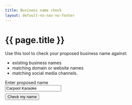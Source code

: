 ```yaml
---
title: Business name check
layout: default-no-nav-no-footer
---
```

<h1>{{ page.title }}</h1>
<!-- <p class="intro"><strong>Welcome to the Business Registration Name Search Service.</strong></p> -->
<p>
Use this tool to check your proposed business name against:
</p>
<ul>
	<li>existing business names</li>
	<li>matching domain or website names </li>
	<li>matching social media channels.</li>
</ul>
<div id="search-container" class="card">
	<div class="grid-row clearfix">
		<div class="col4">
			<label for="name" class="input-right">Enter proposed name</label>
		</div>
		<div class="col8 last">
			<input type="text" id="name" value="Carpool Karaoke" style="max-width: 26em" /><br />
			<button id="search" class="btn btn-default" style="margin-top: 0.5em;">Check my name</button>
		</div>
	</div>
</div>
<div id="results" style="display: none;">
	<div class="grid-row clearfix">
		<div class="col6">
			<h2 id="business-name">Business name</h2>
			<table class="domain-table">
				<tr>
					<td><span class="fa fa-check" style="font-size: 150%; color: green"></span>&nbsp;&nbsp;<strong>CARPOOL KARAOKE</strong> is currently available</td>
				</tr>
				<tr>
					<td>
						<p>Similar registered names:</p>
						<p id="similar-busy" style="height: 158px"><img src="img/ajax-loader.gif" alt="loading" style="margin-left: 5px"></p>
						<ul id="similar-names" style="display: none; font-size: 90%">
							<li>COO-EE KARAOKE</li>
							<li>A. KARAOKE CO</li>
							<li>STARSTRUCK KARAOKE</li>
							<li>YEAR 2000 KARAOKE</li>
							<li>YOU'RE THE STAR KARAOKE</li>
							<li>ZERO KARAOKE BAR</li>
						</ul>
						<!-- <p><button type="button" class="btn btn-default next">Register a business name</button></p> -->
					</td>
				</tr>
				<tfoot>
					<!-- <tr>
						<td class="grey" colspan="2">
							<label for="bn-field" style="display: none;">Business name</label>
							<input id="bn-field" value="carpoolkaraoke" disabled />
							<button id="bn-button" class="btn btn-small" disabled>search</button>
						</td>
					</tr> -->
					<tr>
						<td class="grey" colspan="2">
							<p>
								If you want to register your proposed business name, 
								you'll need an <a href="https://www.business.gov.au/Info/Plan-and-Start/Start-your-business/Business-and-company-registration/Register-for-an-Australian-Business-Number-ABN" target="_blank">Australian Business Number</a> (ABN). 
								You can register both at the same time below.
							</p>
							<button 
								type="button" 
								class="btn btn-default next"
								onclick="javascript: window.open('https://register.business.gov.au/registration/type', '_blank').focus()">
								Register your business name
							</button>
						</td>
					</tr>
				</tfoot>
			</table>
		</div>
		<div class="col6 last">
			<h2>Domain names</h2>
			<style>
				.domain-table {
					margin-bottom: 0;
					box-shadow: 3px 3px 10px #888;
				}
				.domain-table td {
					padding: 5px;
				}
				.domain-table tr td:last-child {
					height: 40px;
					min-width: 160px;
				}
				img {
					width: auto !important;
				}
				.domain-table tfoot tr td {
					background-color: #eee;
				}
				.domain-table tr.no-border-bottom td {
					border-bottom: none;
					padding-bottom: 0;
				}
				.no-height tr td:last-child {
					height: auto;
				}
				.no-height tr td:nth-child(2) {
					text-align: center;
				}
			</style>
			<table class="domain-table">
				<tr>
					<td><span id="com-domain">carpoolkaraoke.com</span></td>
					<td><img id="com-busy" src="img/ajax-loader.gif" alt="loading" style="display: inline;"><span id="com-result" style="display: none;"><span class="fa fa-times" style="font-size: 150%; color: red;"></span> Unavailable</span></td>
				</tr>
				<tr>
					<td><span id="comau-domain">carpoolkaraoke.com.au</span></td>
					<td><img id="comau-busy" src="img/ajax-loader.gif" alt="loading" style="display: inline;"><span id="comau-result" style="display: none;"><span class="fa fa-times" style="font-size: 150%; color: red"></span> Unavailable</span></td>
				</tr>
				<tr>
					<td><span id="net-domain">carpoolkaraoke.net</span></td>
					<td><img id="net-busy" src="img/ajax-loader.gif" alt="loading" style="display: inline;"><span id="net-result" style="display: none;"><span class="fa fa-times" style="font-size: 150%; color: red"></span> Unavailable</span></td>
				</tr>
				<tr>
					<td><span id="netau-domain">carpoolkaraoke.net.au</span></td>
					<td><img id="netau-busy" src="img/ajax-loader.gif" alt="loading" style="display: inline;"><span id="netau-result" style="display: none;"><span class="fa fa-exclamation" style="width: 21px; text-align: center; font-size: 150%; color: orange"></span> Check failed!</span></td>
				</tr>
				<tr>
					<td><span id="org-domain">carpoolkaraoke.org</span></td>
					<td><img id="org-busy" src="img/ajax-loader.gif" alt="loading" style="display: inline;"><span id="org-result" style="display: none;"><span class="fa fa-times" style="font-size: 150%; color: red"></span> Unavailable</span></td>
				</tr>
				<tr>
					<td><span id="orgau-domain">carpoolkaraoke.org.au</span></td>
					<td><img id="orgau-busy" src="img/ajax-loader.gif" alt="loading" style="display: inline;"><span id="orgau-result" style="display: none;"><span class="fa fa-check" style="font-size: 150%; color: green"></span> Available</span></td>
				</tr>
				<tr>
					<td><span id="io-domain">carpoolkaraoke.io</span></td>
					<td><img id="io-busy" src="img/ajax-loader.gif" alt="loading" style="display: inline;"><span id="io-result" style="display: none;"><span class="fa fa-times" style="font-size: 150%; color: red"></span> Unvailable</span></td>
				</tr>
				<tfoot>
					<!-- <tr>
						<td class="grey" colspan="2">
							<label for="domain-field" style="display: none;">Domain</label>
							<input id="domain-field" value="carpoolkaraoke" disabled />
							<button id="domain-button" class="btn btn-small" disabled>search</button></td>
					</tr> -->
					<tr>
						<td class="grey" colspan="2">
							<p>
								If you want to set up a website, you'll need to make sure you're <a href="https://www.auda.org.au/industry-information/au-domains/" target="_blank">eligible</a> for some .au domains.
							</p>
							<p>
								Once you've chosen a domain name, you can register it with a registrar or reseller.
							</p>
							<button 
								type="button" 
								class="btn btn-default next"
								onclick="javascript: window.open('https://www.auda.org.au/industry-information/registrars/', '_blank').focus()">
								Find a domain name registrar
							</button>
						</td>
					</tr>
				</tfoot>
			</table>
		</div>
	</div>
	<div class="grid-row" style="margin-top: 1em;">
		<div class="col6">
			<h2>Trade marks</h2>
			<table class="domain-table" style="margin-bottom: 50px;">
				<tr>
					<td>
						<!-- <h3 style="margin-top: 0.5em">Want to find out more?</h3> -->
						<p>If you want exclusive rights to a business name, you'll need to register it as a trade mark.</p>
						<p>Using IP Australia's TM Headstart is a good way to apply for a trade mark if you're unsure of the process. The service is confidential and no one will see your trade mark until you're ready to file.</p>
					</td>
				</tr>
				<tfoot>
					<tr>
						<td class="grey" colspan="3">
							<button 
								type="button" 
								class="btn btn-default next"
								onclick="javascript: window.open('https://www.ipaustralia.gov.au/trade-marks/applying-for-a-trade-mark/how-to-apply-for-a-trade-mark/tm-headstart', '_blank').focus()">
								Apply for a trade mark
							</button>
						</td>
					</tr>
				</tfoot>
			</table>
		</div>
		<div class="col6 last">
			<h2>Social media</h2>
			<!-- <p>Your name on social media:</p> -->
			<table class="domain-table" style="margin-bottom: 50px;">
				<tr>
					<td><span class="fa fa-facebook-official" style="width: 22px; font-size: 150%; color: #3B5B9C"></span></td>
					<td><span id="fb-user">facebook/carpoolkaraoke</span></td>
					<td><img id="fb-busy" src="img/ajax-loader.gif" alt="loading" style="display: inline;"><span id="fb-result" style="display: none;"><span class="fa fa-times" style="font-size: 150%; color: red;"></span> Unavailable</span></td>
				</tr>
				<tr>
					<td><span class="fa fa-twitter" style="width: 22px; font-size: 150%; color: #55acee"></span></td>
					<td><span id="twt-user">@carpoolkaraoke</span></td>
					<td><img id="twt-busy" src="img/ajax-loader.gif" alt="loading" style="display: inline;"><span id="twt-result" style="display: none;"><span class="fa fa-times" style="font-size: 150%; color: red;"></span> Unavailable</span></td>
				</tr>
				<tr>
					<td><span class="fa fa-instagram" style="width: 22px; font-size: 150%;color: #c13584"></span></td>
					<td><span id="inst-user">instagram/carpoolkaraoke</span></td>
					<td><img id="inst-busy" src="img/ajax-loader.gif" alt="loading" style="display: inline;"><span id="inst-result" style="display: none;"><span class="fa fa-times" style="font-size: 150%; color: red;"></span> Unavailable</span></td>
				</tr>
				<tr>
					<td><span class="fa fa-linkedin-square" style="width: 22px; font-size: 150%;color: #0077b5"></span></td>
					<td><span id="lnk-user">linkedin/karpoolkaraoke</span></td>
					<td><img id="lnk-busy" src="img/ajax-loader.gif" alt="loading" style="display: inline;"><span id="lnk-result" style="display: none;"><span class="fa fa-check" style="font-size: 150%; color: green"></span> Available</span></td>
				</tr>
				<tfoot>
					<!-- <tr>
						<td class="grey" colspan="3">
							<label for="social-field" style="display: none;">Social media username</label>
							<input id="social-field" value="carpoolkaraoke" disabled />
							<button id="social-button" class="btn btn-small" disabled>search</button></td>
					</tr> -->
					<tr>
						<td class="grey" colspan="3">
							<p>
								Found a match for your business name? If you want to sign up to a social media channel, you'll need to go to the relevant website.
							</p>
							<p>
								See our <a href="https://www.business.gov.au/info/run/advertising-and-online/social-media" target="_blank">Using social media for business page</a> for details.
							</p>
						</td>
					</tr>
				</tfoot>
			</table>
		</div>
	</div>
</div>
<script>
	$(document).ready(function() {
var first = true;
		$("#search").click(function() {
			$(this).blur();
			$("#results").show();
			$('html, body').animate({ scrollTop: $("#business-name").offset().top }, 150);
			if (!first) return;
				first = false;
				
			/* similar names */
			window.setTimeout(function() {
				$("#similar-busy").hide();
				$("#similar-names").fadeIn('fast');
				$("#bn-field, #bn-button").prop("disabled", false);
			}, 2000);
			
			domainSearchReveal();
			
			/* trade mark */
			//window.setTimeout(function() {
			//	// $("#tm-first").hide();
			//	// $("#tm-found").show();
			//	$("#tm-results").show();
			//	//window.setTimeout(function() {
			//	//	$("#tm-retrieving").hide();
			//	//	$("#tm-table").show('fast');
			//	//}, 4000);
			//}, 2500);
			
			/* social */
			window.setTimeout(function() {
				$("#fb-busy").hide();
				$("#fb-result").show();
				$("#fb-user").wrap("<strike></strike>")
			}, 2200);
			window.setTimeout(function() {
				$("#twt-busy").hide();
				$("#twt-result").show();
				$("#twt-user").wrap("<strike></strike>")
			}, 3750);
			window.setTimeout(function() {
				$("#inst-busy").hide();
				$("#inst-result").show();
				$("#inst-user").wrap("<strike></strike>")
			}, 4300);
			window.setTimeout(function() {
				$("#lnk-busy").hide();
				$("#lnk-result").show();
				$("#social-field, #social-button").prop("disabled", false);
			}, 5000);
		});
		
		function domainSearchReveal() {
			/* domains */
			window.setTimeout(function() {
				$("#com-busy").hide();
				$("#com-result").show();
				$("#com-domain").wrap("<strike></strike>")
			}, 2500);
			window.setTimeout(function() {
				$("#comau-busy").hide();
				$("#comau-result").show();
				$("#comau-domain").wrap("<strike></strike>")
			}, 3800);
			window.setTimeout(function() {
				$("#net-busy").hide();
				$("#net-result").show();
				$("#net-domain").wrap("<strike></strike>")
			}, 4000);
			window.setTimeout(function() {
				$("#netau-busy").hide();
				$("#netau-result").show();
				$("#netau-domain").wrap('<em style="opacity: .5"></em>');
				$("#domain-field, #domain-button").prop("disabled", false);
			}, 10000);
			window.setTimeout(function() {
				$("#org-busy").hide();
				$("#org-result").show();
				$("#org-domain").wrap("<strike></strike>")
			}, 6200);
			window.setTimeout(function() {
				$("#orgau-busy").hide();
				$("#orgau-result").show();
				$("#orgau-domain").wrap("<strong></strong>")
			}, 7000);
			window.setTimeout(function() {
				$("#io-busy").hide();
				$("#io-result").show();
				$("#io-domain").wrap("<strong></strong>")
			}, 7500);
			
		}
	});
</script>

